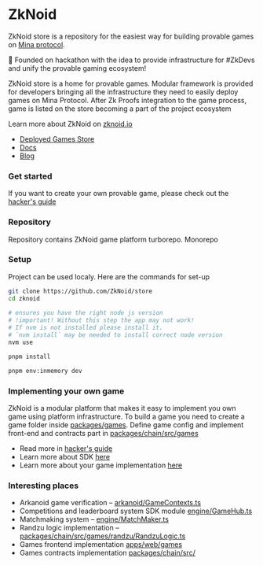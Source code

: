 # ZkNoid

ZkNoid store is a repository for the easiest way for building provable games on [Mina protocol](https://minaprotocol.com/).

🚀 Founded on hackathon with the idea to provide infrastructure for #ZkDevs and unify the provable gaming ecosystem!

ZkNoid store is a home for provable games. Modular framework is provided for developers bringing all the infrastructure they need to easily deploy games on Mina Protocol. After Zk Proofs integration to the game process, game is listed on the store becoming a part of the project ecosystem

Learn more about ZkNoid on [zknoid.io](https://www.zknoid.io/)
- [Deployed Games Store](https://app.zknoid.io/)
- [Docs](https://docs.zknoid.io/)
- [Blog](https://zknoid.medium.com/)

### Get started

If you want to create your own provable game, please check out the [hacker's guide](https://zknoid.medium.com/building-a-simple-zknoid-game-from-scratch-hackers-guide-0898bf30fdfb)

### Repository

Repository contains ZkNoid game platform turborepo. 
Monorepo 

### Setup
Project can be used localy. Here are the commands for set-up

```bash
git clone https://github.com/ZkNoid/store
cd zknoid
 
# ensures you have the right node js version
# !important! Without this step the app may not work!
# If nvm is not installed please install it. 
# `nvm install` may be needed to install correct node version
nvm use

pnpm install

pnpm env:inmemory dev
```

### Implementing your own game
ZkNoid is a modular platform that makes it easy to implement you own game using platform infrastructure. 
To build a game you need to create a game folder inside [packages/games](https://github.com/ZkNoid/store/tree/main/packages/games).
Define game config and implement front-end and contracts part in [packages/chain/src/games](https://github.com/ZkNoid/store/blob/main/packages/chain/src/games)

- Read more in [hacker's guide](https://zknoid.medium.com/zknoid-hackers-guide-v2-try-yourself-the-updated-store-benefits-c736ca1c76e8)
- Learn more about SDK [here](https://docs.zknoid.io/docs/sdk)
- Learn more about your game implementation [here](https://docs.zknoid.io/docs/game_building)


### Interesting places
- Arkanoid game verification – [arkanoid/GameContexts.ts](https://github.com/ZkNoid/store/blob/main/packages/chain/src/games/arkanoid/GameContext.ts)
- Competitions and leaderboard system SDK module [engine/GameHub.ts](https://github.com/ZkNoid/store/blob/main/packages/chain/src/engine/GameHub.ts)
- Matchmaking system – [engine/MatchMaker.ts](https://github.com/ZkNoid/store/blob/main/packages/chain/src/engine/MatchMaker.ts)
- Randzu logic implementation – [packages/chain/src/games/randzu/RandzuLogic.ts](https://github.com/ZkNoid/store/blob/main/packages/chain/src/games/randzu/RandzuLogic.ts)
- Games frontend implementation [apps/web/games](https://github.com/ZkNoid/store/tree/main/apps/web/games)
- Games contracts implementation [packages/chain/src/](https://github.com/ZkNoid/store/blob/main/packages/chain/src/)

